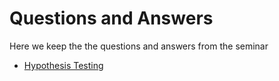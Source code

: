 # Questions and Answers

Here we keep the the questions and answers from the seminar

- [Hypothesis Testing](testing)  
